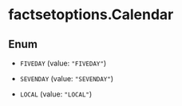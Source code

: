 # factsetoptions.Calendar

## Enum


* `FIVEDAY` (value: `"FIVEDAY"`)

* `SEVENDAY` (value: `"SEVENDAY"`)

* `LOCAL` (value: `"LOCAL"`)


